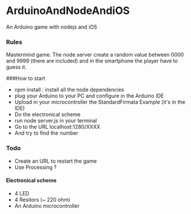# ArduinoAndNodeAndiOS
An Arduino game with nodejs and iOS


### Rules

Mastermind game.
The node server create a random value between 0000 and 9999 (there are included) and in the smartphone the player have to guess it.


###How to start

- npm install : install all the node dependencies
- plug your Arduino to your PC and configure in the Arduino IDE
- Upload in your microcontroller the StandardFirmata Example (it's in the IDE)
- Do the electronical scheme
- run node server.js in your terminal
- Go to the URL localhost:1280/XXXX
- And try to find the number

### Todo
- Create an URL to restart the game
- Use Processing ?


#### Electronical scheme
- 4 LED
- 4 Resitors (~ 220 ohm)
- An Arduino microcontroller
